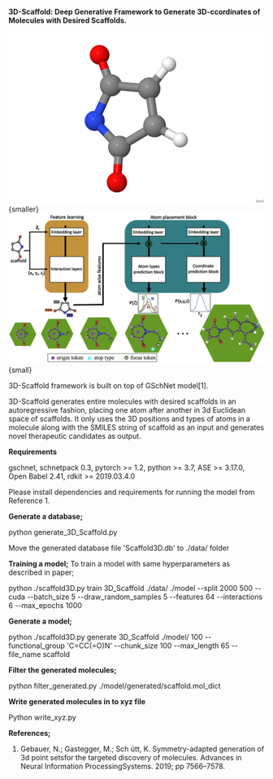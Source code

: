 ****3D-Scaffold: Deep Generative Framework to Generate 3D-ccordinates of Molecules with Desired Scaffolds.****

![molecule](Visual.gif){smaller}
![molecule2](Architecture.png){small}


3D-Scaffold framework is built on top of GSchNet model[1].

3D-Scaffold generates entire molecules with desired scaffolds in an autoregressive fashion, placing one atom after another in 3d Euclidean space of scaffolds. It only uses
 the 3D positions and types of atoms in a molecule along with the SMILES string of scaffold as an input and generates novel therapeutic candidates as output.

**Requirements**

gschnet, 
schnetpack 0.3, 
pytorch >= 1.2, 
python >= 3.7,
ASE >= 3.17.0, 
Open Babel 2.41, 
rdkit >= 2019.03.4.0 

Please install dependencies and requirements for running the model from Reference 1.

**Generate a database;**

python generate_3D_Scaffold.py

Move the generated database file 'Scaffold3D.db' to ./data/ folder 

**Training a model;**
To train a model with same hyperparameters as described in paper;

python ./scaffold3D.py train 3D_Scaffold ./data/ ./model --split 2000 500 --cuda --batch_size 5 --draw_random_samples 5 --features 64 --interactions 6 --max_epochs 1000


**Generate a model;**

python ./scaffold3D.py generate 3D_Scaffold  ./model/ 100 --functional_group 'C=CC(=O)N' --chunk_size 100 --max_length 65 --file_name scaffold

**Filter the generated molecules;**

python filter_generated.py ./model/generated/scaffold.mol_dict


**Write generated molecules in to xyz file**

Python write_xyz.py


**References;**
1. Gebauer, N.; Gastegger, M.; Sch ̈utt, K. Symmetry-adapted generation of 3d point setsfor  the  targeted  discovery  of  molecules.  Advances  in  Neural  Information  ProcessingSystems. 2019; pp 7566–7578.
